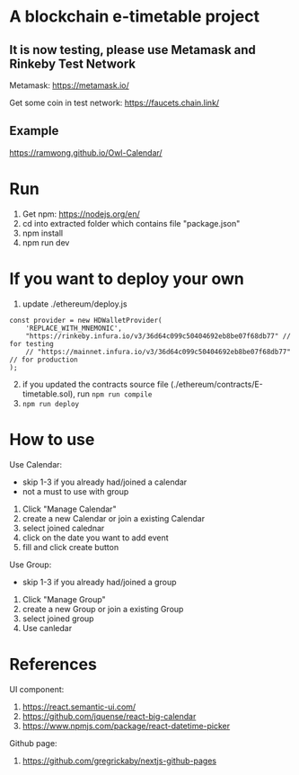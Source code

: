 # A blockchain e-timetable project
## It is now testing, please use Metamask and Rinkeby Test Network
Metamask: https://metamask.io/

Get some coin in test network: https://faucets.chain.link/

## Example
https://ramwong.github.io/Owl-Calendar/

# Run
1. Get npm: https://nodejs.org/en/
2. cd into extracted folder which contains file "package.json"
3. npm install
4. npm run dev

# If you want to deploy your own
1. update ./ethereum/deploy.js
```
const provider = new HDWalletProvider(
    'REPLACE_WITH_MNEMONIC',
    "https://rinkeby.infura.io/v3/36d64c099c50404692eb8be07f68db77" // for testing 
    // "https://mainnet.infura.io/v3/36d64c099c50404692eb8be07f68db77"  // for production
);
```
2. if you updated the contracts source file (./ethereum/contracts/E-timetable.sol), run 
`npm run compile`
3. `npm run deploy`

# How to use
Use Calendar:
- skip 1-3 if you already had/joined a calendar
- not a must to use with group
1. Click "Manage Calendar"
2. create a new Calendar or join a existing Calendar
3. select joined calednar
4. click on the date you want to add event
5. fill and click create button

Use Group:
- skip 1-3 if you already had/joined a group
1. Click "Manage Group"
2. create a new Group or join a existing Group
3. select joined group
4. Use canledar

# References
UI component:
1. https://react.semantic-ui.com/
2. https://github.com/jquense/react-big-calendar
3. https://www.npmjs.com/package/react-datetime-picker

Github page:
1. https://github.com/gregrickaby/nextjs-github-pages
